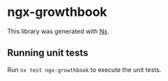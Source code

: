 # ngx-growthbook

This library was generated with [Nx](https://nx.dev).

## Running unit tests

Run `nx test ngx-growthbook` to execute the unit tests.
